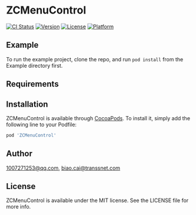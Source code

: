 # ZCMenuControl

[![CI Status](https://img.shields.io/travis/1007271253@qq.com/ZCMenuControl.svg?style=flat)](https://travis-ci.org/1007271253@qq.com/ZCMenuControl)
[![Version](https://img.shields.io/cocoapods/v/ZCMenuControl.svg?style=flat)](https://cocoapods.org/pods/ZCMenuControl)
[![License](https://img.shields.io/cocoapods/l/ZCMenuControl.svg?style=flat)](https://cocoapods.org/pods/ZCMenuControl)
[![Platform](https://img.shields.io/cocoapods/p/ZCMenuControl.svg?style=flat)](https://cocoapods.org/pods/ZCMenuControl)

## Example

To run the example project, clone the repo, and run `pod install` from the Example directory first.

## Requirements

## Installation

ZCMenuControl is available through [CocoaPods](https://cocoapods.org). To install
it, simply add the following line to your Podfile:

```ruby
pod 'ZCMenuControl'
```

## Author

1007271253@qq.com, biao.cai@transsnet.com

## License

ZCMenuControl is available under the MIT license. See the LICENSE file for more info.
